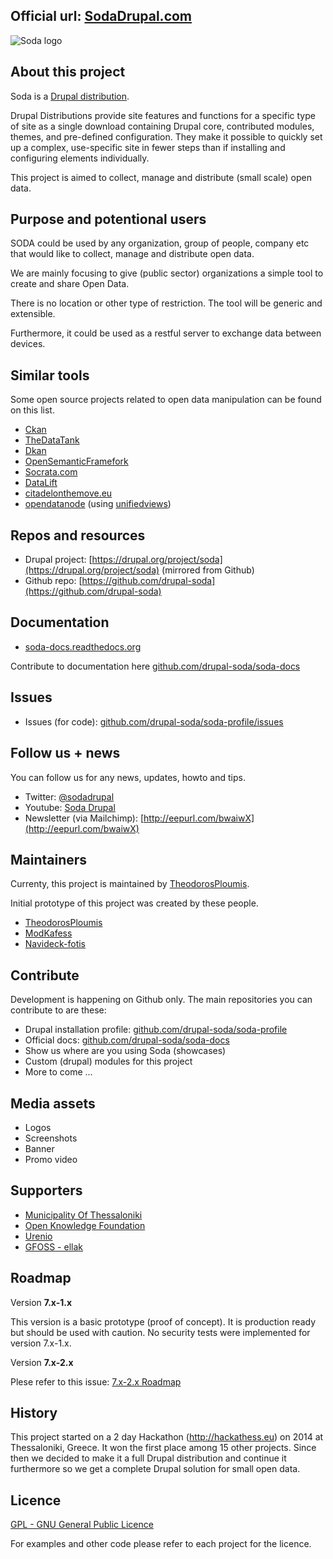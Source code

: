 ## Official url: [SodaDrupal.com](http://sodadrupal.com)

![Soda logo](https://www.drupal.org/files/project-images/logo_square_0.png)

## About this project
Soda is a [Drupal distribution](https://www.drupal.org/project/project_distribution).

Drupal Distributions provide site features and functions for a specific type of site as a single download containing Drupal core, contributed modules, themes, and pre-defined configuration. They make it possible to quickly set up a complex, use-specific site in fewer steps than if installing and configuring elements individually.

This project is aimed to collect, manage and distribute (small scale) open data.

## Purpose and potentional users

SODA could be used by any organization, group of people, company etc that would like to collect, manage and distribute open data.

We are mainly focusing to give (public sector) organizations a simple tool to create and share Open Data. 

There is no location or other type of restriction. The tool will be generic and extensible.

Furthermore, it could be used as a restful server to exchange data between devices.

## Similar tools

Some open source projects related to open data manipulation can be found on this list.

- [Ckan](http://ckan.org/)
- [TheDataTank](http://thedatatank.com/)
- [Dkan](http://nucivic.com/dkan/)
- [OpenSemanticFramefork](http://opensemanticframework.org/)
- [Socrata.com](http://www.socrata.com/)
- [DataLift](http://datalift.org/)
- [citadelonthemove.eu](http://www.citadelonthemove.eu/)
- [opendatanode](http://opendatanode.org/) (using [unifiedviews](http://unifiedviews.eu/))

## Repos and resources

- Drupal project: [https://drupal.org/project/soda](https://drupal.org/project/soda) (mirrored from Github)
- Github repo: [https://github.com/drupal-soda](https://github.com/drupal-soda)

## Documentation

- [soda-docs.readthedocs.org](http://soda-docs.readthedocs.org)

Contribute to documentation here [github.com/drupal-soda/soda-docs](https://github.com/drupal-soda/soda-docs)

## Issues

- Issues (for code): [github.com/drupal-soda/soda-profile/issues](https://github.com/drupal-soda/soda-profile/issues)

## Follow us + news
You can follow us for any news, updates, howto and tips.

- Twitter: [@sodadrupal](http://twitter.com/sodadrupal)
- Youtube: [Soda Drupal](http://www.youtube.com/channel/UC0COZ2mjDc0VKm7Xf0VZw3A)
- Newsletter (via Mailchimp): [http://eepurl.com/bwaiwX](http://eepurl.com/bwaiwX)

## Maintainers

Currenty, this project is maintained by [TheodorosPloumis](https://github.com/theodorosploumis).

Initial prototype of this project was created by these people.

- [TheodorosPloumis](https://github.com/theodorosploumis)
- [ModKafess](https://github.com/modkaffes)
- [Navideck-fotis](https://github.com/Navideck-fotis)

## Contribute

Development is happening on Github only. The main repositories you can contribute to are these:

- Drupal installation profile: [github.com/drupal-soda/soda-profile](https://github.com/drupal-soda/soda-profile)
- Official docs: [github.com/drupal-soda/soda-docs](https://github.com/drupal-soda/soda-docs)
- Show us where are you using Soda (showcases)
- Custom (drupal) modules for this project
- More to come ...

## Media assets

- Logos
- Screenshots
- Banner
- Promo video

## Supporters

- [Municipality Of Thessaloniki](http://www.thessaloniki.gr/)
- [Open Knowledge Foundation](http://okfn.gr)
- [Urenio](http://www.urenio.org/)
- [GFOSS - ellak](https://ellak.gr/)

## Roadmap

Version **7.x-1.x**

This version is a basic prototype (proof of concept). It is production ready but should be used with caution. No security tests were implemented for version 7.x-1.x.

Version **7.x-2.x**

Plese refer to this issue: [7.x-2.x Roadmap](https://github.com/drupal-soda/soda-profile/issues/7)

## History

This project started on a 2 day Hackathon (http://hackathess.eu) on 2014 at Thessaloniki, Greece. 
It won the first place among 15 other projects.
Since then we decided to make it a full Drupal distribution and continue it furthermore so we get a complete Drupal solution for small open data.

## Licence

[GPL - GNU General Public Licence](http://www.gnu.org/licenses/gpl.html)

For examples and other code please refer to each project for the licence.
